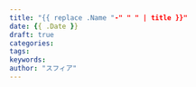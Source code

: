 ```yaml
---
title: "{{ replace .Name "-" " " | title }}"
date: {{ .Date }}
draft: true
categories:
tags:
keywords:
author: "スフィア"
---
```

